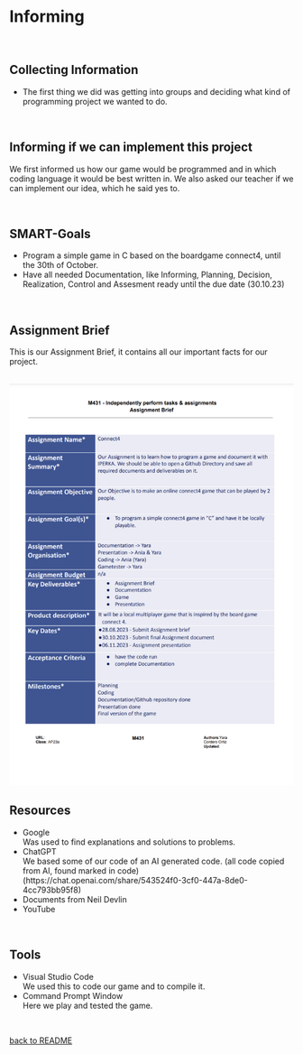 # Informing 

<br>

## Collecting Information

<ul><li>The first thing we did was getting into groups and deciding what kind of programming project we wanted to do.</li></ul>

<br>

## Informing if we can implement this project

<p>We first informed us how our game would be programmed and in which coding language it would be best written in. We also asked our teacher if we can implement our idea, which he said yes to. </p>

<br>

## SMART-Goals

<ul>
  <li>Program a simple game in C based on the boardgame connect4, until the 30th of October.</li>
  <li>Have all needed Documentation, like Informing, Planning, Decision, Realization, Control and Assesment ready until the due date (30.10.23)</li>
</ul>

<br>

## Assignment Brief

<p>This is our Assignment Brief, it contains all our important facts for our project.</p>

<br>

<img src="03_Resources/AssignmentBrief2.png">



## Resources

<ul>
<li>Google</li>
  Was used to find explanations and solutions to problems.
<li>ChatGPT</li>
  We based some of our code of an AI generated code. (all code copied from AI, found marked in code)
  (https://chat.openai.com/share/543524f0-3cf0-447a-8de0-4cc793bb95f8)
<li>Documents from Neil Devlin</li>
<li>YouTube</li>
</ul>

<br>

## Tools 

<ul>
  <li>Visual Studio Code</li>
  We used this to code our game and to compile it.
  <li>Command Prompt Window</li>
  Here we play and tested the game.
</ul>

<br>

[back to README](README.md)


